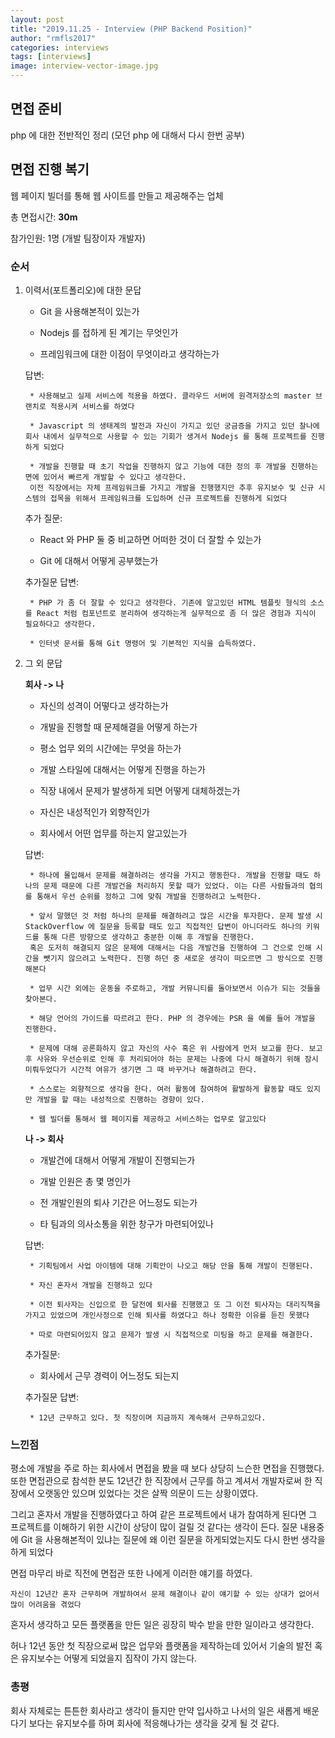 ```yaml
---
layout: post
title: "2019.11.25 - Interview (PHP Backend Position)"
author: "rmfls2017"
categories: interviews
tags: [interviews]
image: interview-vector-image.jpg
---
```


## 면접 준비

php 에 대한 전반적인 정리 (모던 php 에 대해서 다시 한번 공부)

## 면접 진행 복기

웹 페이지 빌더를 통해 웹 사이트를 만들고 제공해주는 업체

총 면접시간: **30m**

참가인원: 1명 (개발 팀장이자 개발자)

### 순서

1. 이력서(포트폴리오)에 대한 문답

    * Git 을 사용해본적이 있는가

    * Nodejs 를 접하게 된 계기는 무엇인가

    * 프레임워크에 대한 이점이 무엇이라고 생각하는가

    답변:

        * 사용해보고 실제 서비스에 적용을 하였다. 클라우드 서버에 원격저장소의 master 브랜치로 적용시켜 서비스를 하였다

        * Javascript 의 생태계의 발전과 자신이 가지고 있던 궁금증을 가지고 있던 찰나에 회사 내에서 실무적으로 사용할 수 있는 기회가 생겨서 Nodejs 를 통해 프로젝트를 진행하게 되었다

        * 개발을 진행할 때 초기 작업을 진행하지 않고 기능에 대한 정의 후 개발을 진행하는 면에 있어서 빠르게 개발할 수 있다고 생각한다.
        이전 직장에서는 자체 프레임워크를 가지고 개발을 진행했지만 추후 유지보수 및 신규 시스템의 접목을 위해서 프레임워크를 도입하며 신규 프로젝트를 진행하게 되었다

    추가 질문:

    * React 와 PHP 둘 중 비교하면 어떠한 것이 더 잘할 수 있는가

    * Git 에 대해서 어떻게 공부했는가

    추가질문 답변:

        * PHP 가 좀 더 잘할 수 있다고 생각한다. 기존에 알고있던 HTML 템플릿 형식의 소스를 React 처럼 컴포넌트로 분리하여 생각하는게 실무적으로 좀 더 많은 경험과 지식이 필요하다고 생각한다.

        * 인터넷 문서를 통해 Git 명령어 및 기본적인 지식을 습득하였다.

2. 그 외 문답

    **회사 -> 나**

    * 자신의 성격이 어떻다고 생각하는가

    * 개발을 진행할 때 문제해결을 어떻게 하는가

    * 평소 업무 외의 시간에는 무엇을 하는가

    * 개발 스타일에 대해서는 어떻게 진행을 하는가

    * 직장 내에서 문제가 발생하게 되면 어떻게 대체하겠는가

    * 자신은 내성적인가 외향적인가

    * 회사에서 어떤 업무를 하는지 알고있는가

    답변:

        * 하나에 몰입해서 문제를 해결하려는 생각을 가지고 행동한다. 개발을 진행할 때도 하나의 문제 때문에 다른 개발건을 처리하지 못할 때가 있었다. 이는 다른 사람들과의 협의를 통해서 우선 순위를 정하고 그에 맞춰 개발을 진행하려고 노력한다.

        * 앞서 말했던 것 처럼 하나의 문제를 해결하려고 많은 시간을 투자한다. 문제 발생 시 StackOverflow 에 질문을 등록할 때도 있고 직접적인 답변이 아니더라도 하나의 키워드를 통해 다른 방향으로 생각하고 충분한 이해 후 개발을 진행한다.
        혹은 도저히 해결되지 않은 문제에 대해서는 다음 개발건을 진행하여 그 건으로 인해 시간을 뺏기지 않으려고 노력한다. 진행 하던 중 새로운 생각이 떠오르면 그 방식으로 진행해본다

        * 업무 시간 외에는 운동을 주로하고, 개발 커뮤니티를 돌아보면서 이슈가 되는 것들을 찾아본다.

        * 해당 언어의 가이드를 따르려고 한다. PHP 의 경우에는 PSR 을 예를 들어 개발을 진행한다.

        * 문제에 대해 공론화하지 않고 자신의 사수 혹은 위 사람에게 먼저 보고를 한다. 보고 후 사유와 우선순위로 인해 후 처리되어야 하는 문제는 나중에 다시 해결하기 위해 잠시 미뤄두었다가 시간적 여유가 생기면 그 때 바꾸거나 해결하려고 한다.

        * 스스로는 외향적으로 생각을 한다. 여러 활동에 참여하여 활발하게 활동할 때도 있지만 개발을 할 때는 내성적으로 진행하는 경향이 있다.

        * 웹 빌더를 통해서 웹 페이지를 제공하고 서비스하는 업무로 알고있다

    **나 -> 회사**

    * 개발건에 대해서 어떻게 개발이 진행되는가

    * 개발 인원은 총 몇 명인가

    * 전 개발인원의 퇴사 기간은 어느정도 되는가

    * 타 팀과의 의사소통을 위한 창구가 마련되어있나

    답변:

        * 기획팀에서 사업 아이템에 대해 기획안이 나오고 해당 안을 통해 개발이 진행된다.

        * 자신 혼자서 개발을 진행하고 있다

        * 이전 퇴사자는 신입으로 한 달전에 퇴사를 진행했고 또 그 이전 퇴사자는 대리직책을 가지고 있었으며 개인사정으로 인해 퇴사를 하였다고 하나 정확한 이유를 듣진 못했다

        * 따로 마련되어있지 않고 문제가 발생 시 직접적으로 미팅을 하고 문제를 해결한다.

    추가질문:

    * 회사에서 근무 경력이 어느정도 되는지

    추가질문 답변:

        * 12년 근무하고 있다. 첫 직장이며 지금까지 계속해서 근무하고있다.

### 느낀점

평소에 개발을 주로 하는 회사에서 면접을 봤을 때 보다 상당히 느슨한 면접을 진행했다. 또한 면접관으로 참석한 분도 12년간 한 직장에서 근무를 하고 계셔서 개발자로써 한 직장에서 오랫동안 있으며 있었다는 것은 살짝 의문이 드는 상황이였다.

그리고 혼자서 개발을 진행하였다고 하여 같은 프로젝트에서 내가 참여하게 된다면 그 프로젝트를 이해하기 위한 시간이 상당이 많이 걸릴 것 같다는 생각이 든다. 질문 내용중에 Git 을 사용해본적이 있냐는 질문에 왜 이런 질문을 하게되었는지도 다시 한번 생각을 하게 되었다

면접 마무리 바로 직전에 면접관 또한 나에게 이러한 얘기를 하였다.

`자신이 12년간 혼자 근무하며 개발하여서 문제 해결이나 같이 얘기할 수 있는 상대가 없어서 많이 어려움을 겪었다`

혼자서 생각하고 모든 플랫폼을 만든 일은 굉장히 박수 받을 만한 일이라고 생각한다.

허나 12년 동안 첫 직장으로써 많은 업무와 플랫폼을 제작하는데 있어서 기술의 발전 혹은 유지보수는 어떻게 되었을지 짐작이 가지 않는다.

### 총평

회사 자체로는 튼튼한 회사라고 생각이 들지만 만약 입사하고 나서의 일은 새롭게 배운다기 보다는 유지보수를 하며 회사에 적응해나가는 생각을 갖게 될 것 같다.
